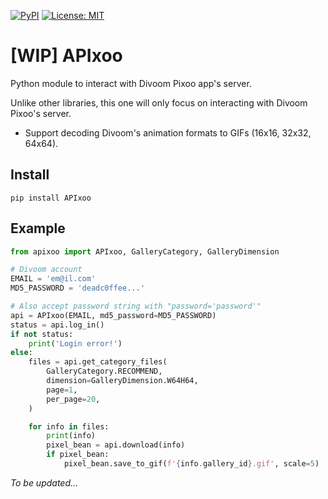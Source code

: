 [![PyPI](https://img.shields.io/pypi/v/APIxoo?label=PyPI%20Package)](https://pypi.org/project/APIxoo/)
[![License: MIT](https://img.shields.io/badge/License-MIT-blue.svg)](https://opensource.org/licenses/MIT)

# [WIP] APIxoo
Python module to interact with Divoom Pixoo app's server.  

Unlike other libraries, this one will only focus on interacting with Divoom Pixoo's server.  

- Support decoding Divoom's animation formats to GIFs (16x16, 32x32, 64x64).  

## Install
```
pip install APIxoo
```

## Example
```python
from apixoo import APIxoo, GalleryCategory, GalleryDimension

# Divoom account
EMAIL = 'em@il.com'
MD5_PASSWORD = 'deadc0ffee...'

# Also accept password string with "password='password'"
api = APIxoo(EMAIL, md5_password=MD5_PASSWORD)
status = api.log_in()
if not status:
    print('Login error!')
else:
    files = api.get_category_files(
        GalleryCategory.RECOMMEND,
        dimension=GalleryDimension.W64H64,
        page=1,
        per_page=20,
    )

    for info in files:
        print(info)
        pixel_bean = api.download(info)
        if pixel_bean:
            pixel_bean.save_to_gif(f'{info.gallery_id}.gif', scale=5)
```

*To be updated...*  

